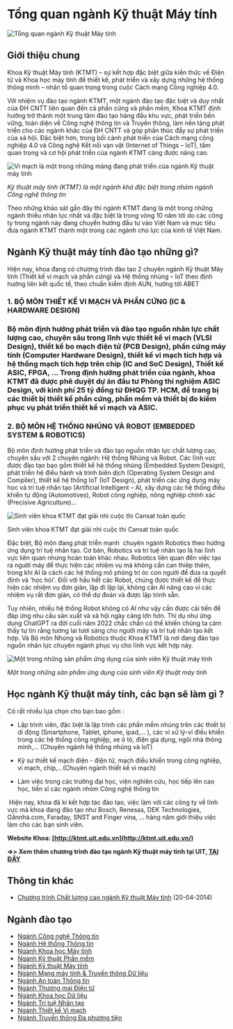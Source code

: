 # Tổng quan ngành Kỹ thuật Máy tính

![Tổng quan ngành Kỹ thuật Máy tính](/sites/default/files/uploads/images/202401/ktmt2024.png)

## **Giới thiệu chung**

Khoa Kỹ thuật Máy tính (KTMT) – sự kết hợp đặc biệt giữa kiến thức về Điện tử và Khoa học máy tính để thiết kế, phát triển và xây dựng những hệ thống thông minh – nhân tố quan trọng trong cuộc Cách mạng Công nghiệp 4.0.

Với nhiệm vụ đào tạo ngành KTMT, một ngành đào tạo đặc biệt và duy nhất của ĐH CNTT liên quan đến cả phần cứng và phần mềm, Khoa KTMT định hướng trở thành một trung tâm đào tạo hàng đầu khu vực, phát triển bền vững, toàn diện về Công nghệ thông tin và Truyền thông, làm nền tảng phát triển cho các ngành khác của ĐH CNTT và góp phần thúc đẩy sự phát triển của xã hội. Đặc biệt hơn, trong bối cảnh phát triển của Cách mạng công nghiệp 4.0 và Công nghệ Kết nối vạn vật (Internet of Things – IoT), tầm quan trọng và cơ hội phát triển của ngành KTMT càng được nâng cao.

![Vi mạch là một trong những mảng đang phát triển của ngành Kỹ thuật máy tính](/sites/default/files/uploads/images/201803/unnamed.jpg)

*Kỹ thuật máy tính (KTMT) là một ngành khá đặc biệt trong nhóm ngành Công nghệ thông tin*

Theo những khảo sát gần đây thì ngành KTMT đang là một trong những ngành thiếu nhân lực nhất và đặc biệt là trong vòng 10 năm tới do các công ty trong ngành này đang chuyển hướng đầu tư vào Việt Nam và mục tiêu đưa ngành KTMT thành một trong các ngành chủ lực của kinh tế Việt Nam.

## **Ngành Kỹ thuật máy tính đào tạo những gì?**

Hiện nay, khoa đang có chương trình đào tạo 2 chuyên ngành Kỹ thuật Máy tính (Thiết kế vi mạch và phần cứng) và Hệ thống nhúng – IoT theo định hướng liên kết quốc tế, theo chuẩn kiểm định AUN, hướng tới ABET

### **1. BỘ MÔN THIẾT KẾ VI MẠCH VÀ PHẦN CỨNG (IC & HARDWARE DESIGN)**

### Bộ môn định hướng phát triển và đào tạo nguồn nhân lực chất lượng cao, chuyên sâu trong lĩnh vực thiết kế vi mạch (VLSI Design), thiết kế bo mạch điện tử (PCB Design), phần cứng máy tính (Computer Hardware Design), thiết kế vi mạch tích hợp và hệ thống mạch tích hợp trên chip (IC and SoC Design), Thiết kế ASIC, FPGA, … Trong định hướng phát triển của ngành, khoa KTMT đã được phê duyệt dự án đầu tư Phòng thí nghiệm ASIC Design, với kinh phí 25 tỷ đồng từ ĐHQG TP. HCM, để trang bị các thiết bị thiết kế phần cứng, phần mềm và thiết bị đo kiểm phục vụ phát triển thiết kế vi mạch và ASIC.

### 2. BỘ MÔN HỆ THỐNG NHÚNG VÀ ROBOT (EMBEDDED SYSTEM & ROBOTICS)

Bộ môn định hướng phát triển và đào tạo nguồn nhân lực chất lượng cao, chuyên sâu với 2 chuyên ngành: Hệ thống Nhúng và Robot. Các lĩnh vực được đào tạo bao gồm thiết kế hệ thống nhúng (Embedded System Design), phát triển hệ điều hành và trình biên dịch (Operating System Design and Compiler), thiết kế hệ thống IoT (IoT Design), phát triển các ứng dụng máy học và trí tuệ nhân tạo (Artificial Intelligent – AI, xây dựng các hệ thống điều khiển tự động (Automotives), Robot công nghiệp, nông nghiệp chính xác (Precisive Agriculture)…

![Sinh viên khoa KTMT đạt giải nhì cuộc thi Cansat toàn quốc](/sites/default/files/uploads/images/201803/sinh_vien_khoa_ktmt_dat_giai_nhi_cuoc_thi_cansat_toan_quoc.png)

Sinh viên khoa KTMT đạt giải nhì cuộc thi Cansat toàn quốc

Đặc biệt, Bộ môn đang phát triễn mạnh  chuyên ngành Robotics theo hướng ứng dụng trí tuệ nhân tạo. Cơ bản, Robotics và trí tuệ nhân tạo là hai lĩnh vực liên quan nhưng hoàn toàn khác nhau. Robotics liên quan đến việc tạo ra người máy để thực hiện các nhiệm vụ mà không cần can thiệp thêm, trong khi AI là cách các hệ thống mô phỏng trí óc con người để đưa ra quyết định và 'học hỏi'. Đối với hầu hết các Robot, chúng được thiết kế để thực hiện các nhiệm vụ đơn giản, lặp đi lặp lại, không cần AI nâng cao vì các nhiệm vụ rất đơn giản, có thể dự đoán và được lập trình sẵn.

Tuy nhiên, nhiều hệ thống Robot không có AI như vậy cần được cải tiến để đáp ứng nhu cầu sản xuất và xã hội ngày càng lớn hơn. Thí dụ như ứng dụng ChatGPT ra đời cuối năm 2022 chắc chắn có thể khiến chúng ta cảm thấy tự tin rằng tương lai tươi sáng cho người máy và trí tuệ nhân tạo kết hợp. Và Bộ môn Nhúng và Robotics thuộc Khoa KTMT là nơi đang đào tạo nguồn nhân lực chuyên ngành phục vụ cho lĩnh vực kết hợp này.

![Một trong những sản phẩm ứng dụng của sinh viên Kỹ thuật máy tính ](/sites/default/files/uploads/images/201803/mot_trong_nhung_san_pham_ung_dung_cua_sinh_vien_ky_thuat_may_tinh.png)

*Một trong những sản phẩm ứng dụng của sinh viên Kỹ thuật máy tính*

## **Học ngành Kỹ thuật máy tính, các bạn sẽ làm gì ?**

Có rất nhiều lựa chọn cho bạn bao gồm :

- Lập trình viên, đặc biệt là lập trình các phần mềm nhúng trên các thiết bị di động (Smartphone, Tablet, iphone, ipad,… ), các vi xử lý-vi điều khiển trong các hệ thống công nghiệp, xe ô tô, điện gia dụng, ngôi nhà thông minh,… (Chuyên ngành hệ thống nhúng và IoT)

- Kỹ sư thiết kế mạch điện - điện tử, mạch điều khiển trong công nghiệp, vi mạch, chip,…(Chuyên ngành thiết kế vi mạch)

- Làm việc trong các trường đại học, viện nghiên cứu, học tiếp lên cao học, tiến sĩ các ngành nhóm Công nghệ thông tin

 Hiện nay, khoa đã kí kết hợp tác đào tạo, việc làm với các công ty về lĩnh vực mà khoa đang đào tạo như Bosch, Renesas, DEK Technologies, Gầnnhà.com, Faraday, SNST and Finger vina, … hàng năm giới thiệu việc làm cho các bạn sinh viên.

**Website Khoa: [http://ktmt.uit.edu.vn](http://ktmt.uit.edu.vn/)**

**=>> Xem thêm chương trình đào tạo ngành Kỹ thuật máy tính tại UIT, [TẠI ĐÂY](https://daa.uit.edu.vn/content/ky-su-nganh-ky-thuat-may-tinh-ap-dung-tu-khoa-12-2017)**

## Thông tin khác

* [Chương trình Chất lượng cao ngành Kỹ thuật Máy tính](/chuong-trinh-chat-luong-cao-nganh-ky-thuat-may-tinh)
  (20-04-2014)

## Ngành đào tạo

* [Ngành Công nghệ Thông tin](https://tuyensinh.uit.edu.vn/tong-quan-nganh-cong-nghe-thong-tin)
* [Ngành Hệ thống Thông tin](https://tuyensinh.uit.edu.vn/tong-quan-nganh-he-thong-thong-tin)
* [Ngành Khoa học Máy tính](https://tuyensinh.uit.edu.vn/tong-quan-nganh-khoa-hoc-may-tinh)
* [Ngành Kỹ thuật Phần mềm](https://tuyensinh.uit.edu.vn/tong-quan-nganh-ky-thuat-phan-mem)
* [Ngành Kỹ thuật Máy tính](https://tuyensinh.uit.edu.vn/tong-quan-nganh-ky-thuat-may-tinh)
* [Ngành Mạng máy tính & Truyền thông Dữ liệu](https://tuyensinh.uit.edu.vn/tong-quan-nganh-mang-may-tinh-va-truyen-thong-du-lieu)
* [Ngành An toàn Thông tin](https://tuyensinh.uit.edu.vn/tong-quan-nganh-an-toan-thong-tin)
* [Ngành Thương mại Điện tử](https://tuyensinh.uit.edu.vn/tong-quan-nganh-thuong-mai-dien-tu)
* [Ngành Khoa học Dữ liệu](https://tuyensinh.uit.edu.vn/tong-quan-nganh-khoa-hoc-du-lieu)
* [Ngành Trí tuệ Nhân tạo](https://tuyensinh.uit.edu.vn/tong-quan-nganh-tri-tue-nhan-tao)
* [Ngành Thiết kế Vi mạch](https://tuyensinh.uit.edu.vn/tong-quan-nganh-thiet-ke-vi-mach)
* [Ngành Truyền thông Đa phương tiện](https://tuyensinh.uit.edu.vn/tong-quan-nganh-truyen-thong-da-phuong-tien)